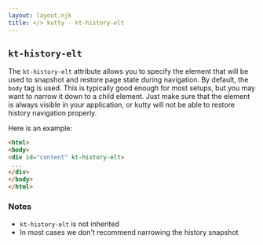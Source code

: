 ```yaml
---
layout: layout.njk
title: </> kutty - kt-history-elt
---
```


## `kt-history-elt`

The `kt-history-elt` attribute allows you to specify the element that will be used to snapshot and
restore page state during navigation.  By default, the `body` tag is used.  This is typically
good enough for most setups, but you may want to narrow it down to a child element.  Just make
sure that the element is always visible in your application, or kutty will not be able to restore
history navigation properly.


Here is an example:

```html
<html>
<body>
<div id="content" kt-history-elt>
 ...
</div>
</body>
</html>
```

### Notes

* `kt-history-elt` is not inherited
* In most cases we don't recommend narrowing the history snapshot